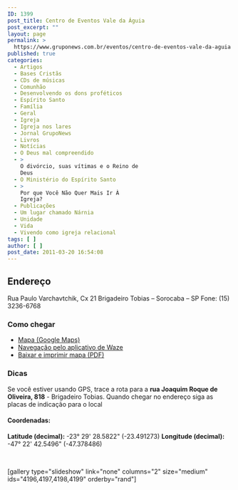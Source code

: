 ```yaml
---
ID: 1399
post_title: Centro de Eventos Vale da Águia
post_excerpt: ""
layout: page
permalink: >
  https://www.gruponews.com.br/eventos/centro-de-eventos-vale-da-aguia
published: true
categories:
  - Artigos
  - Bases Cristãs
  - CDs de músicas
  - Comunhão
  - Desenvolvendo os dons proféticos
  - Espírito Santo
  - Família
  - Geral
  - Igreja
  - Igreja nos lares
  - Jornal GrupoNews
  - Livros
  - Notícias
  - O Deus mal compreendido
  - >
    O divórcio, suas vítimas e o Reino de
    Deus
  - O Ministério do Espírito Santo
  - >
    Por que Você Não Quer Mais Ir À
    Igreja?
  - Publicações
  - Um lugar chamado Nárnia
  - Unidade
  - Vida
  - Vivendo como igreja relacional
tags: [ ]
author: [ ]
post_date: 2011-03-20 16:54:08
---
```

<h2>Endereço</h2>
Rua Paulo Varchavtchik, Cx 21
Brigadeiro Tobias – Sorocaba – SP
Fone: (15) 3236-6768
<h3>Como chegar</h3>
<ul>
	<li><a href="http://www.google.com/maps/ms?ie=UTF8&amp;hl=pt-BR&amp;msa=0&amp;msid=101029055973969387879.00047056afb7234e1fdba&amp;ll=-23.452538,-47.321548&amp;spn=0.143937,0.307274&amp;t=h&amp;z=12" target="_blank">Mapa (Google Maps)</a></li>
	<li><a href="waze://?ll=-23.491273,-47.378486&amp;navigate=yes">Navegação pelo aplicativo de Waze</a></li>
	<li><a href="http://www.gruponews.com.br/wp-content/uploads/2011/03/mapa-atualizado-ceva.pdf">Baixar e imprimir mapa (PDF)</a></li>
</ul>
<h3>Dicas</h3>
Se você estiver usando GPS, trace a rota para a <strong>rua Joaquim Roque de Oliveira, 818</strong> - Brigadeiro Tobias. Quando chegar no endereço siga as placas de indicação para o local
<h4>Coordenadas:</h4>
<strong>Latitude (decimal):</strong> -23° 29' 28.5822" (-23.491273)
<strong>Longitude (decimal): </strong>-47° 22' 42.5496" (-47.378486)

&nbsp;

[gallery type="slideshow" link="none" columns="2" size="medium" ids="4196,4197,4198,4199" orderby="rand"]